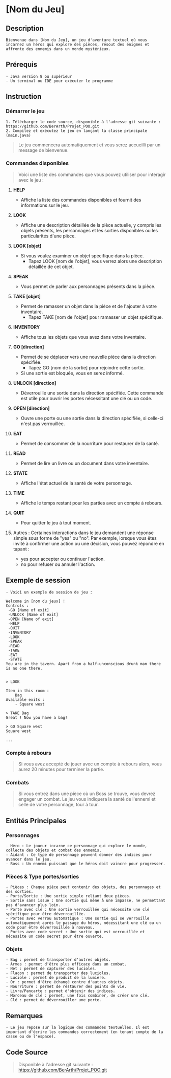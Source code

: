 # [Nom du Jeu]

## Description

    Bienvenue dans [Nom du Jeu], un jeu d'aventure textuel où vous incarnez un héros qui explore des pièces, résout des énigmes et affronte des ennemis dans un monde mystérieux.

## Prérequis

    - Java version 8 ou supérieur
    - Un terminal ou IDE pour exécuter le programme

## Instruction

### Démarrer le jeu

    1. Télécharger le code source, disponible à l'adresse git suivante : https://github.com/BerArth/Projet_POO.git
    2. Compilez et exécutez le jeu en lançant la classe principale (main.java)
> Le jeu commencera automatiquement et vous serez accueilli par un message de bienvenue.

### Commandes disponibles

> Voici une liste des commandes que vous pouvez utiliser pour interagir avec le jeu :

1. **HELP**
    - Affiche la liste des commandes disponibles et fournit des informations sur le jeu.

2. **LOOK**
    - Affiche une description détaillée de la pièce actuelle, y compris les objets présents, les personnages et les sorties disponibles ou les particularités d'une pièce.

3. **LOOK [objet]**
    - Si vous voulez examiner un objet spécifique dans la pièce.
        - Tapez LOOK [nom de l'objet], vous verrez alors une description détaillée de cet objet.

4. **SPEAK**
    - Vous permet de parler aux personnages présents dans la pièce.

5. **TAKE [objet]**
    - Permet de ramasser un objet dans la pièce et de l'ajouter à votre inventaire.
        - Tapez TAKE [nom de l'objet] pour ramasser un objet spécifique.

6. **INVENTORY**
    - Affiche tous les objets que vous avez dans votre inventaire.

7. **GO [direction]**
    - Permet de se déplacer vers une nouvelle pièce dans la direction spécifiée.
        - Tapez GO [nom de la sortie] pour rejoindre cette sortie.
    - Si une sortie est bloquée, vous en serez informé.

8. **UNLOCK [direction]**
    - Déverrouille une sortie dans la direction spécifiée. Cette commande est utile pour ouvrir les portes nécessitant une clé ou un code.

9. **OPEN [direction]**
    - Ouvre une porte ou une sortie dans la direction spécifiée, si celle-ci n'est pas verrouillée.

10. **EAT**
    - Permet de consommer de la nourriture pour restaurer de la santé.

11. **READ**
    - Permet de lire un livre ou un document dans votre inventaire.

12. **STATE**
    - Affiche l'état actuel de la santé de votre personnage.
    
13. **TIME**
    - Affiche le temps restant pour les parties avec un compte à rebours.

14. **QUIT**
    - Pour quitter le jeu à tout moment.

15. Autres : Certaines interactions dans le jeu demandent une réponse simple sous forme de "yes" ou "no". Par exemple, lorsque vous êtes invité à confirmer une action ou une décision, vous pouvez répondre en tapant :
    - yes pour accepter ou continuer l'action.
    - no pour refuser ou annuler l'action.

## Exemple de session

    - Voici un exemple de session de jeu :

```
Welcome in [nom du jeux] !
Controls :
 -GO [Name of exit]
 -UNLOCK [Name of exit]
 -OPEN [Name of exit]
 -HELP
 -QUIT
 -INVENTORY
 -LOOK
 -SPEAK 
 -READ 
 -TAKE 
 -EAT 
 -STATE
You are in the tavern. Apart from a half-unconscious drunk man there is no one there.


> LOOK

Item in this room : 
    Bag
Available exits :
    - Square west

> TAKE Bag
Great ! Now you have a bag!

> GO Square west
Square west

...
```

### Compte à rebours

>Si vous avez accepté de jouer avec un compte à rebours alors, vous aurez 20 minutes pour terminer la partie.

### Combats

>Si vous entrez dans une pièce où un Boss se trouve, vous devrez engager un combat. Le jeu vous indiquera la santé de l'ennemi et celle de votre personnage, tour à tour.

## Entités Principales

### Personnages

    - Héro : Le joueur incarne ce personnage qui explore le monde, collecte des objets et combat des ennemis.
    - Aidant : Ce type de personnage peuvent donner des indices pour avancer dans le jeu.
    - Boss : Un ennemi puissant que le héros doit vaincre pour progresser.

### Pièces & Type portes/sorties

    - Pièces : Chaque pièce peut contenir des objets, des personnages et des sorties.
    - Porte/Sortie : Une sortie simple reliant deux pièces.
    - Sortie sans issue : Une sortie qui mène à une impasse, ne permettant pas d'avancer plus loin.
    - Porte avec clé : Une sortie verrouillée qui nécessite une clé spécifique pour être déverrouillée.
    - Portes avec verrou automatique : Une sortie qui se verrouille automatiquement après le passage du héros, nécessitant une clé ou un code pour être déverrouillée à nouveau.
    - Portes avec code secret : Une sortie qui est verrouillée et nécessite un code secret pour être ouverte.


### Objets

    - Bag : permet de transporter d'autres objets.
    - Armes : permet d'être plus efficace dans un combat.
    - Net : permet de capturer des lucioles.
    - Flacon : permet de transporter des lucioles.
    - Luciole : permet de produit de la lumière.
    - Or : permet d'être échangé contre d'autres objets.
    - Nourriture : permet de restaurer des points de vie.
    - Livre/Pancarte : permet d'obtenir des indices.
    - Morceau de clé : permet, une fois combiner, de créer une clé.
    - Clé : permet de déverrouiller une porte.

## Remarques

    - Le jeu repose sur la logique des commandes textuelles. Il est important d'écrire les commandes correctement (en tenant compte de la casse ou de l'espace).

## Code Source
>
> Disponible à l'adresse git suivante : https://github.com/BerArth/Projet_POO.git